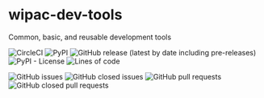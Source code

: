 # wipac-dev-tools
Common, basic, and reusable development tools

![CircleCI](https://img.shields.io/circleci/build/github/WIPACrepo/wipac-dev-tools) ![PyPI](https://img.shields.io/pypi/v/wipac-dev-tools) ![GitHub release (latest by date including pre-releases)](https://img.shields.io/github/v/release/WIPACRepo/wipac-dev-tools?include_prereleases) ![PyPI - License](https://img.shields.io/pypi/l/wipac-dev-tools) ![Lines of code](https://img.shields.io/tokei/lines/github/WIPACrepo/wipac-dev-tools)

![GitHub issues](https://img.shields.io/github/issues/WIPACrepo/wipac-dev-tools) ![GitHub closed issues](https://img.shields.io/github/issues-closed/WIPACrepo/wipac-dev-tools) ![GitHub pull requests](https://img.shields.io/github/issues-pr/WIPACrepo/wipac-dev-tools) ![GitHub closed pull requests](https://img.shields.io/github/issues-pr-closed/WIPACrepo/wipac-dev-tools)
